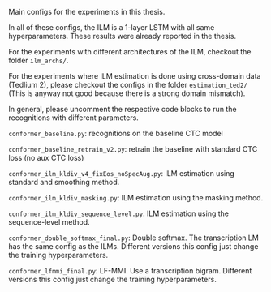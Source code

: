 Main configs for the experiments in this thesis.

In all of these configs, the ILM is a 1-layer LSTM with all same hyperparameters. These results were already reported in the thesis.

For the experiments with different architectures of the ILM, checkout the folder `ilm_archs/`.

For the experiments where ILM estimation is done using cross-domain data (Tedlium 2), please checkout the configs in the folder `estimation_ted2/` (This is anyway not good because there is a strong domain mismatch).

In general, please uncomment the respective code blocks to run the recognitions with different parameters.

`conformer_baseline.py`: recognitions on the baseline CTC model

`conformer_baseline_retrain_v2.py`: retrain the baseline with standard CTC loss (no aux CTC loss)

`conformer_ilm_kldiv_v4_fixEos_noSpecAug.py`: ILM estimation using standard and smoothing method.

`conformer_ilm_kldiv_masking.py`: ILM estimation using the masking method.

`conformer_ilm_kldiv_sequence_level.py`: ILM estimation using the sequence-level method.

`conformer_double_softmax_final.py`: Double softmax. The transcription LM has the same config as the ILMs. Different versions this config just change the training hyperparameters.

`conformer_lfmmi_final.py`: LF-MMI. Use a transcription bigram. Different versions this config just change the training hyperparameters.
